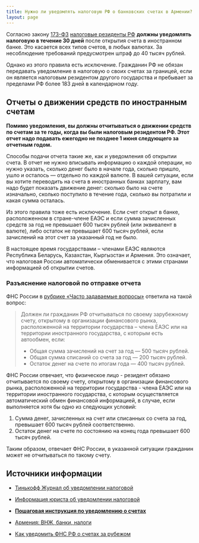 ```yaml
---
title: Нужно ли уведомлять налоговую РФ о банковских счетах в Армении?
layout: page
---
```


Согласно закону [173-ФЗ](https://www.consultant.ru/document/cons_doc_LAW_45458/15452676240afa2b4ce846308d8f9434eaac4019/)
[налоговые резиденты РФ](../taxes.md) **должны уведомлять налоговую в течение 30 дней** после открытия счета в иностранном
банке. Это касается всех типов счетов, в любых валютах. За несоблюдение требований предусмотрен штраф до 40 тысяч рублей.

Однако из этого правила есть исключение. Гражданин РФ не обязан передавать уведомление в налоговую о своих счетах за границей,
если он является налоговым резидентом другого государства и пребывает за пределами РФ более 183 дней в календарном году.

## Отчеты о движении средств по иностранным счетам

**Помимо уведомления, вы должны отчитываться о движении средств по счетам за те годы, когда вы были налоговым резидентом
РФ. Этот отчет надо подавать ежегодно не позднее 1 июня следующего за отчетным годом.**

Способы подачи отчета такие же, как и уведомления об открытии счета. В отчет не нужно вписывать информацию о каждой
операции, но нужно указать, сколько денег было в начале года, сколько пришло, ушло и осталось — отдельно по каждой валюте.
В вашей ситуации, если вы хотите переводить на счета в иностранных банках зарплату, вам надо будет показать движение
денег: сколько было на счете изначально, сколько поступило в течение года, сколько вы потратили и какая сумма осталась.

Из этого правила тоже есть исключение. Если счет открыт в банке, расположенном в стране-члене ЕАЭС и если сумма зачисленных
средств за год не превышает 600 тысяч рублей (или эквивалент в валюте), либо остаток не превышает 600 тысяч рублей, если зачислений
на этот счет за указанный год не было.

В настоящее время государствами – членами ЕАЭС являются Республика Беларусь, Казахстан, Кыргызстан и Армения.
Это означает, что налоговая России автоматически обменивается с этими странами информацией об открытии счетов.

### Разъяснение налоговой по отправке отчета

ФНС России в [рубрике «Часто задаваемые вопросы»](https://www.nalog.gov.ru/rn77/service/kb/?t1=248) ответила на такой вопрос:

> Должен ли гражданин РФ отчитываться по своему зарубежному счету, открытому в организации финансового рынка, расположенной на территории государства – члена ЕАЭС или на территории иностранного государства, с которым есть автообмен, если:
> - Общая сумма зачислений на счет за год — 500 тысяч рублей.
> - Общая сумма списаний со счета за год — 200 тысяч рублей.
> - Остаток денег на счете по итогам года — 400 тысяч рублей.

ФНС России отвечает, что физическое лицо - резидент обязано отчитывается по своему счету, открытому в организации финансового рынка, расположенной на территории государства - члена ЕАЭС или на территории иностранного государства, с которым осуществляется автоматический обмен финансовой информацией, в случае, если выполняется хотя бы одно из следующих условий:

1. Сумма денег, зачисленных на счет или списанных со счета за год, превышает 600 тысяч рублей соответственно.
2. Остаток денег на счете по состоянию на конец года превышает 600 тысяч рублей.

Таким образом, отвечает ФНС России, в указанной ситуации гражданин может не отчитываться по такому счету.

## Источники информации

- [Тинькофф Журнал об уведомлении налоговой](https://journal.tinkoff.ru/hello/)
- [Информация юриста об уведомлении налоговой](https://t.me/arturdulkarnaev/103)
- **[Пошаговая инструкция по уведомлению о счетах](/files/account-notification-manual.pdf)**

- [Армения: ВНЖ, банки, налоги](https://t.me/am_banking_and_residency)
- [Как уведомить ФНС РФ о счетах за рубежом](https://www.notion.so/6ebb8793fef84b07a05966c0c40c7517)
